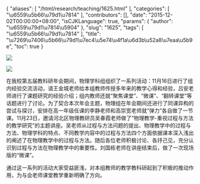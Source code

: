 {
    "aliases": [
        "/html/research/teaching/1625.html"
    ],
    "categories": [
        "\u6559\u5b66\u79d1\u7814"
    ],
    "contributors": [],
    "date": "2015-12-02T00:00:00+08:00",
    "isCJKLanguage": true,
    "params": {
        "author": "\u6559\u79d1\u7814\u5904"
    },
    "slug": "1625",
    "tags": [
        "\u6559\u5b66\u79d1\u7814"
    ],
    "title": "\u7269\u7406\u5b66\u79d1\u7ec4\u5e74\u4f1a\u6d3b\u52a8\u7eaa\u5b9e",
    "toc": true
}






![](https://cdn.tfls.online/mirror/full/f4e9d97f8409a30c1c6f11fe91dc1f9e12aa8246.jpg)




![](http://www.tfls.cn/images/151202/7-1512020I542458.jpg)




在我校第五届教科研年会期间，物理学科组组织了一系列活动：11月16日进行了组内经验交流活动，请王金城老师给本组教师传授多年来的教学心得和经验，吕安老师进行了课题研究的经验介绍；组内教师还就“聚焦课堂”、“微课”、“翻转课堂”等话题进行了讨论。为了契合本次年会主题，物理组在年会期间还进行了同课异构的尝试与探讨，安排在高一年级任课的李静老师和高崇宽老师就“弹力”各自做了一节课。11月23日，邀请河北区物理教研员吴春霞老师做了“物理教学-重视过程与方法的教学研究”的主题讲座。吴老师从过程与方法问题的提出、物理教学中的过程与方法、物理学科的特点、不同教学内容中的过程与方法四个方面依据课本深入浅出的阐述了在物理教学中的过程与方法。随后各位老师积极讨论、各抒己见，充分认识到过程与方法在物理教学中的重要性。刘国栋老师在讲座结束后，做了一次现场版的“微课”。




通过这一系列的活动大家受益匪浅，对本组教师的教学教科研起到了积极的推动作用，为与会老师课堂教学重新明确了方向。







